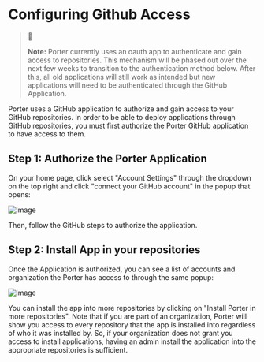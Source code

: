 # Configuring Github Access

> 🚧
>
> **Note:** Porter currently uses an oauth app to authenticate and gain access to repositories. This mechanism will be phased out over the next few weeks to transition to the authentication method below. After this, all old applications will still work as intended but new applications will need to be authenticated through the GitHub Application.

Porter uses a GitHub application to authorize and gain access to your GitHub repositories. In order to be able to deploy applications through GitHub repositories, you must first authorize the Porter GitHub application to have access to them.

## Step 1: Authorize the Porter Application

On your home page, click select "Account Settings" through the dropdown on the top right and click "connect your GitHub account" in the popup that opens:

![image](https://user-images.githubusercontent.com/25856165/125105942-0acb6d00-e0ad-11eb-8254-6660d390daea.png)

Then, follow the GitHub steps to authorize the application.

## Step 2: Install App in your repositories

Once the Application is authorized, you can see a list of accounts and organization the Porter has access to through the same popup:

![image](https://user-images.githubusercontent.com/25856165/125106692-ee7c0000-e0ad-11eb-9c79-44714f898aa5.png)

You can install the app into more repositories by clicking on "Install Porter in more repositories". Note that if you are part of an organization, Porter will show you access to every repository that the app is installed into regardless of who it was installed by. So, if your organization does not grant you access to install applications, having an admin install the application into the appropriate repositories is sufficient.
